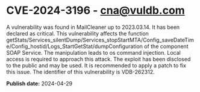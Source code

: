 # CVE-2024-3196 - cna@vuldb.com

A vulnerability was found in MailCleaner up to 2023.03.14. It has been declared as critical. This vulnerability affects the function getStats/Services_silentDump/Services_stopStartMTA/Config_saveDateTime/Config_hostid/Logs_StartGetStat/dumpConfiguration of the component SOAP Service. The manipulation leads to os command injection. Local access is required to approach this attack. The exploit has been disclosed to the public and may be used. It is recommended to apply a patch to fix this issue. The identifier of this vulnerability is VDB-262312.

**Publish date:** 2024-04-29
